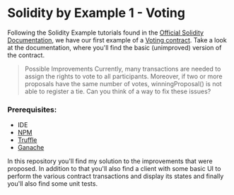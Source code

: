 # Solidity by Example 1 - Voting

Following the Solidity Example tutorials found in the [Official Solidity Documentation](https://docs.soliditylang.org/en/v0.8.17/solidity-by-example.html), we have our first example of a [Voting contract](https://docs.soliditylang.org/en/v0.8.17/solidity-by-example.html#voting). Take a look at the documentation, where you'll find the basic (unimproved) version of the contract.

> Possible Improvements
> Currently, many transactions are needed to assign the rights to vote to all participants. Moreover, if two or more proposals have the same number of votes, winningProposal() is not able to register a tie. Can you think of a way to fix these issues?

### Prerequisites:

- IDE
- [NPM](https://www.npmjs.com/)
- [Truffle](https://trufflesuite.com/truffle/)
- [Ganache](https://trufflesuite.com/ganache/)

In this repository you'll find my solution to the improvements that were proposed. In addition to that you'll also find a client with some basic UI to perform the various contract transactions and display its states and finally you'll also find some unit tests.

